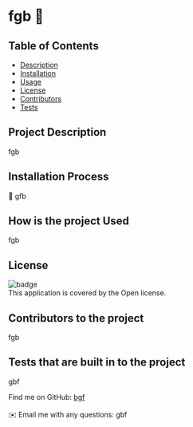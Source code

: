 

# fgb 👋

## Table of Contents
- [Description](#description)
- [Installation](#installation)
- [Usage](#usage)
- [License](#license)
- [Contributors](#contribution)
- [Tests](#builtintest)



## Project Description
fgb

## Installation Process
💾 gfb

## How is the project Used
fgb

## License
![badge](https://img.shields.io/badge/license-Open-brightgreen)
<br />
This application is covered by the Open license. 

## Contributors to the project
fgb

## Tests that are built in to the project
gbf


Find me on GitHub: [bgf](https://github.com/bgf)<br />
<br />
✉️ Email me with any questions: gbf<br /><br />

